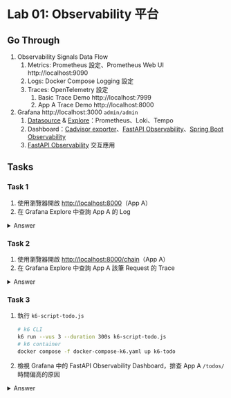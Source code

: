 # Lab 01: Observability 平台

## Go Through

1. Observability Signals Data Flow 
   1. Metrics: Prometheus 設定、Prometheus Web UI http://localhost:9090
   2. Logs: Docker Compose Logging 設定
   3. Traces: OpenTelemetry 設定
      1. Basic Trace Demo http://localhost:7999
      2. App A Trace Demo http://localhost:8000
2. Grafana http://localhost:3000 `admin/admin`
   1. [Datasource](http://localhost:3000/connections/datasources) & [Explore](http://localhost:3000/explore)：Prometheus、Loki、Tempo
   2. Dashboard：[Cadvisor exporter](http://localhost:3000/d/cadvisor-exporter/cadvisor-exporter)、[FastAPI Observability](http://localhost:3000/d/fastapi-observability/fastapi-observability)、[Spring Boot Observability](http://localhost:3000/d/dLsDQIUnzb/spring-boot-observability)
   3. [FastAPI Observability](http://localhost:3000/d/fastapi-observability/fastapi-observability) 交互應用

## Tasks

### Task 1

1. 使用瀏覽器開啟 <http://localhost:8000>（App A）
2. 在 Grafana Explore 中查詢 App A 的 Log

<details>

<summary>Answer</summary>

Grafana Explore 查 Loki

![Explore Loki](images/lab-01/01-app-a-log.png)

</details>

### Task 2

1. 使用瀏覽器開啟 <http://localhost:8000/chain>（App A）
2. 在 Grafana Explore 中查詢 App A 該筆 Request 的 Trace

<details>

<summary>Answer</summary>

Grafana Explore 查 Tempo

![Explore Tempo](images/lab-01/02-app-a-trace.png)

</details>

### Task 3

1. 執行 `k6-script-todo.js`

    ```bash
    # k6 CLI
    k6 run --vus 3 --duration 300s k6-script-todo.js
    # k6 container
    docker compose -f docker-compose-k6.yaml up k6-todo
    ````

2. 檢視 Grafana 中的 FastAPI Observability Dashboard，排查 App A `/todos/` 時間偏高的原因

<details>

<summary>Answer</summary>

1. Metrics 發現 `/todos/` 的時間偏高

   ![Metrics](images/lab-01/03-01.png)

2. View 放大 Panel，篩選出 `/todos/`，透過 Exemplar 連結至 Trace

   ![Metrics View](images/lab-01/03-02.png)

   ![Exemplar Link](images/lab-01/03-03.png)

3. 透過 Trace ID 檢視對應 Log，發現 Log 有 `Time bomb` 相關錯誤訊息

   ![Traces to Logs](images/lab-01/03-04.png)

</details>
